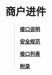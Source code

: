 # 商户进件

> [**接口说明**](/mercRegist/interface-regular.md)
>
> [**安全规范**](/mercRegist/safety-standard.md)
>
> [**接口列表**](/mercRegist/api-list.md)
>
> [**附录**](/mercRegist/appendix.md)



